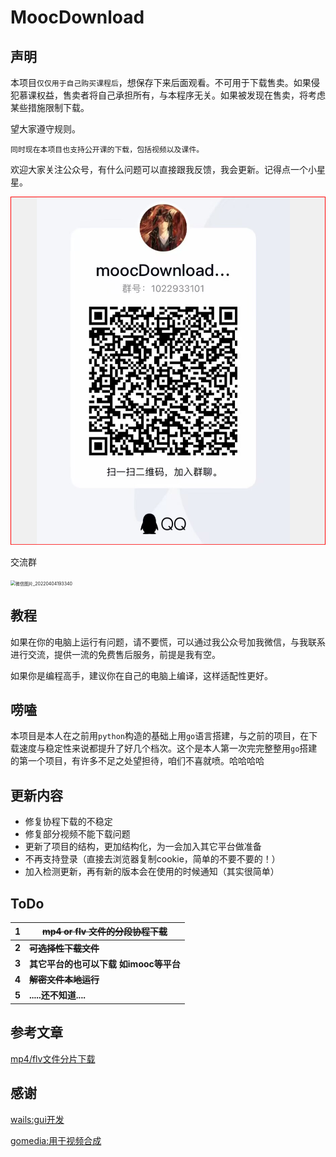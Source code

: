 # MoocDownload

## 声明

本项目`仅仅用于自己购买课程后`，想保存下来后面观看。不可用于下载售卖。如果侵犯慕课权益，售卖者将自己承担所有，与本程序无关。如果被发现在售卖，将考虑某些措施限制下载。

望大家遵守规则。

`同时现在本项目也支持公开课的下载，包括视频以及课件。`

欢迎大家关注公众号，有什么问题可以直接跟我反馈，我会更新。记得点一个小星星。

<img src="./img/qqGroup.png" style="zoom: 80%;" />

交流群

<img src="https://cdn.jsdelivr.net/gh/Esword56/blogImg@main/vx/微信图片_20220404193340.7jarc0vlns40.jpg" alt="微信图片_20220404193340" style="zoom: 50%;" width="100px" />

## 教程

如果在你的电脑上运行有问题，请不要慌，可以通过我公众号加我微信，与我联系进行交流，提供一流的免费售后服务，前提是我有空。

如果你是编程高手，建议你在自己的电脑上编译，这样适配性更好。

## 唠嗑

本项目是本人在之前用`python`构造的基础上用`go`语言搭建，与之前的项目，在下载速度与稳定性来说都提升了好几个档次。这个是本人第一次完完整整用`go`搭建的第一个项目，有许多不足之处望担待，咱们不喜就喷。哈哈哈哈

## 更新内容

- 修复协程下载的不稳定
- 修复部分视频不能下载问题
- 更新了项目的结构，更加结构化，为一会加入其它平台做准备
- 不再支持登录（直接去浏览器复制cookie，简单的不要不要的！）
- 加入检测更新，再有新的版本会在使用的时候通知（其实很简单）

## ToDo

| 1     | ~~mp4 or flv 文件的分段协程下载~~ |
| ----- |--------------------------|
| **2** | **~~可选择性下载文件~~**         |
| **3** | **其它平台的也可以下载 如imooc等平台** |
| **4** | **~~解密文件本地运行~~**         |
| **5** | **.....还不知道....**        |

## 参考文章

[mp4/flv文件分片下载](https://polarisxu.studygolang.com/posts/go/action/build-a-concurrent-file-downloader/)


## 感谢

[wails:gui开发](https://github.com/wailsapp/wails)

[gomedia:用于视频合成](https://github.com/yapingcat/gomedia)